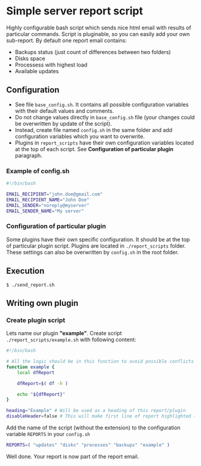 # Simple server report script

Highly configurable bash script which sends nice html email with results of particular commands. Script is pluginable, so you can easily add your own sub-report. By default one report email contains:
- Backups status (just count of differences between two folders)
- Disks space
- Processess with highest load
- Available updates

## Configuration

- See file `base_config.sh`. It contains all possible configuration variables with their default values and comments.
- Do not change values directly in `base_config.sh` file (your changes could be overwritten by update of the script).
- Instead, create file named `config.sh` in the same folder and add configuration variables which you want to overwrite.
- Plugins in `report_scripts` have their own configuration variables located at the top of each script. See **Configuration of particular plugin** paragraph.

### Example of config.sh

```bash
#!/bin/bash

EMAIL_RECIPIENT="john.doe@gmail.com"
EMAIL_RECIPIENT_NAME="John Doe"
EMAIL_SENDER="noreply@myserver"
EMAIL_SENDER_NAME="My server"
```

### Configuration of particular plugin

Some plugins have their own specific configuration. It should be at the top of particular plugin script. Plugins are located in `./report_scripts` folder. These settings can also be overwritten by `config.sh` in the root folder.

## Execution

    $ ./send_report.sh

## Writing own plugin

### Create plugin script

Lets name our plugin **"example"**. Create script `./report_scripts/example.sh` with following content:
```bash
#!/bin/bash

# All the logic should be in this function to avoid possible conflicts in variable names with main script. Also it must have same name as the plugin.
function example {
    local dfReport

    dfReport=$( df -h )

    echo "${dfReport}"
}

heading="Example" # Will be used as a heading of this report/plugin
disableHeader=false # This will make first line of report highlighted (makes sense for tabular reports where first row is a header row)
```

Add the name of the script (without the extension) to the configuration variable `REPORTS` in your  `config.sh`
```bash
REPORTS=( "updates" "disks" "processes" "backups" "example" )
```
Well done. Your report is now part of the report email. 